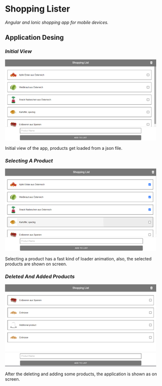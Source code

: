 # Shopping Lister

*Angular and Ionic shopping app for mobile devices.*


## Application Desing

### *Initial View*
![Initial View](git-image/image1.png)

Initial view of the app, products get loaded from a json file.

### *Selecting A Product*
![Selecting A Product](git-image/image2.png)

Selecting a product has a fast kind of loader animation, also, the selected products are shown on screen.

### *Deleted And Added Products*
![Deleted And Added Products](git-image/image3.png)

After the deleting and adding some products, the application is shown as on screen.